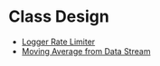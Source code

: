 # Class Design
 * [Logger Rate Limiter](logger_rate_limiter.md)
 * [Moving Average from Data Stream](moving_average_from_data_stream.md)
